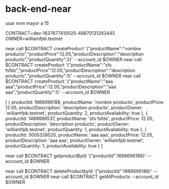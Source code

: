 # back-end-near

usar nvm mayor a 15 


 CONTRACT=dev-1637677410025-48870131283445
 OWNER=williamfpb.testnet

  near call $CONTRACT createProduct '{"productName":"nombre producto","productPrice":12.05,"productDescription":"description producto","productQuantity":2}' --account_id $OWNER
  near call $CONTRACT createProduct '{"productName":"sfs fsfds","productPrice":12.05,"productDescription":"description producto","productQuantity":1}' --account_id $OWNER
  near call $CONTRACT createProduct '{"productName":"aaa aaa","productPrice":12.05,"productDescription":"aaa aaa","productQuantity":1}' --account_id $OWNER


[
  {
    productId: 1666696188,
    productName: 'nombre producto',
    productPrice: 12.05,
    productDescription: 'description producto',
    productOwner: 'williamfpb.testnet',
    productQuantity: 2,
    productAvailability: true
  },
  {
    productId: 1489886537,
    productName: 'sfs fsfds',
    productPrice: 12.05,
    productDescription: 'description producto',
    productOwner: 'williamfpb.testnet',
    productQuantity: 1,
    productAvailability: true
  },
  {
    productId: 3005339520,
    productName: 'aaa aaa',
    productPrice: 12.05,
    productDescription: 'aaa aaa',
    productOwner: 'williamfpb.testnet',
    productQuantity: 1,
    productAvailability: true
  }
]


 near call $CONTRACT getproductById '{"productId":1666696188}' --account_id $OWNER

  near call $CONTRACT deleteProductbyId '{"productId":1666696188}' --account_id $OWNER
  near call $CONTRACT getAllProducts  --account_id $OWNER